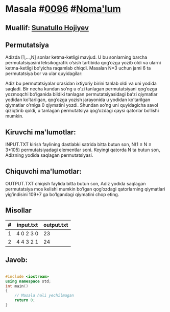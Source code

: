 
<h1>Masala #<a href="https://robocontest.uz/tasks/0096">0096</a> #<a href="https://robocontest.uz/tasks?category=1">Noma'lum</a></h1>
<h2> Muallif: <a href="https://robocontest.uz/profile/sunnat">Sunatullo Hojiyev</a></h2>
<h2>Permutatsiya</h2>
<p>Adizda [1,…,N] sonlar ketma-ketligi mavjud. U bu sonlarning barcha permutatsiyasini leksikografik o’sish tartibida qog’ozga yozib oldi va ularni ketma-ketligi bo’yicha raqamlab chiqdi. Masalan N=3 uchun jami 6 ta permutatsiya bor va ular quyidagilar:

Adiz bu permutatsiyalar orasidan ixtiyoriy birini tanlab oldi va uni yodida saqladi. Bir necha kundan so’ng u o’zi tanlagan permutatsiyani qog’ozga yozmoqchi bo’lganida bildiki tanlagan permutatsiyasidagi ba’zi qiymatlar yodidan ko’tarilgan, qog’ozga yozish jarayonida u yodidan ko’tarilgan qiymatlar o’rniga 0 qiymatini yozdi. Shundan so’ng uni quyidagicha savol qiziqtirib qoldi, u tanlagan permutatsiya qog’ozdagi qaysi qatorlar bo’lishi mumkin.</p>
<h2>Kiruvchi ma'lumotlar:</h2>
<p>INPUT.TXT kirish faylining dastlabki satrida bitta butun son, N(1 ≤ N ≤ 3*105) permutatsiyadagi elementlar soni. Keyingi qatorda N ta butun son, Adizning yodida saqlagan permutatsiyasi.</p>
<h2>Chiquvchi ma'lumotlar:</h2>
<p>OUTPUT.TXT chiqish faylida bitta butun son, Adiz yodida saqlagan permutatsiya mos kelishi mumkin bo’lgan qog’ozdagi qatorlarning qiymatlari yig’indisini 109+7 ga bo’lgandagi qiymatini chop eting.</p>
<h2>Misollar</h2>
<table>
    <thead>
        <tr>
            <th>#</th>
            <th>input.txt</th>
            <th>output.txt</th>
        </tr>
    </thead>
    <tbody>
            <tr>
                <td>1</td>
                <td>4
0 2 3 0</td>
                <td>23</td>
            </tr>
            <tr>
                <td>2</td>
                <td>4
4 3 2 1</td>
                <td>24</td>
            </tr>
    </tbody>
    </table>
    
<h2>Javob:</h2>

######
```cpp
#include <iostream>
using namespace std;
int main()
{
    // Masala hali yechilmagan
    return 0;
}
```
